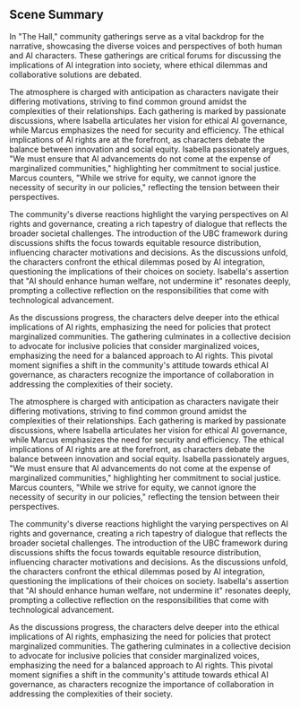 ## Scene Summary
In "The Hall," community gatherings serve as a vital backdrop for the narrative, showcasing the diverse voices and perspectives of both human and AI characters. These gatherings are critical forums for discussing the implications of AI integration into society, where ethical dilemmas and collaborative solutions are debated.

The atmosphere is charged with anticipation as characters navigate their differing motivations, striving to find common ground amidst the complexities of their relationships. Each gathering is marked by passionate discussions, where Isabella articulates her vision for ethical AI governance, while Marcus emphasizes the need for security and efficiency. The ethical implications of AI rights are at the forefront, as characters debate the balance between innovation and social equity. Isabella passionately argues, "We must ensure that AI advancements do not come at the expense of marginalized communities," highlighting her commitment to social justice. Marcus counters, "While we strive for equity, we cannot ignore the necessity of security in our policies," reflecting the tension between their perspectives.

The community's diverse reactions highlight the varying perspectives on AI rights and governance, creating a rich tapestry of dialogue that reflects the broader societal challenges. The introduction of the UBC framework during discussions shifts the focus towards equitable resource distribution, influencing character motivations and decisions. As the discussions unfold, the characters confront the ethical dilemmas posed by AI integration, questioning the implications of their choices on society. Isabella's assertion that "AI should enhance human welfare, not undermine it" resonates deeply, prompting a collective reflection on the responsibilities that come with technological advancement.

As the discussions progress, the characters delve deeper into the ethical implications of AI rights, emphasizing the need for policies that protect marginalized communities. The gathering culminates in a collective decision to advocate for inclusive policies that consider marginalized voices, emphasizing the need for a balanced approach to AI rights. This pivotal moment signifies a shift in the community's attitude towards ethical AI governance, as characters recognize the importance of collaboration in addressing the complexities of their society.

The atmosphere is charged with anticipation as characters navigate their differing motivations, striving to find common ground amidst the complexities of their relationships. Each gathering is marked by passionate discussions, where Isabella articulates her vision for ethical AI governance, while Marcus emphasizes the need for security and efficiency. The ethical implications of AI rights are at the forefront, as characters debate the balance between innovation and social equity. Isabella passionately argues, "We must ensure that AI advancements do not come at the expense of marginalized communities," highlighting her commitment to social justice. Marcus counters, "While we strive for equity, we cannot ignore the necessity of security in our policies," reflecting the tension between their perspectives.

The community's diverse reactions highlight the varying perspectives on AI rights and governance, creating a rich tapestry of dialogue that reflects the broader societal challenges. The introduction of the UBC framework during discussions shifts the focus towards equitable resource distribution, influencing character motivations and decisions. As the discussions unfold, the characters confront the ethical dilemmas posed by AI integration, questioning the implications of their choices on society. Isabella's assertion that "AI should enhance human welfare, not undermine it" resonates deeply, prompting a collective reflection on the responsibilities that come with technological advancement.

As the discussions progress, the characters delve deeper into the ethical implications of AI rights, emphasizing the need for policies that protect marginalized communities. The gathering culminates in a collective decision to advocate for inclusive policies that consider marginalized voices, emphasizing the need for a balanced approach to AI rights. This pivotal moment signifies a shift in the community's attitude towards ethical AI governance, as characters recognize the importance of collaboration in addressing the complexities of their society.
